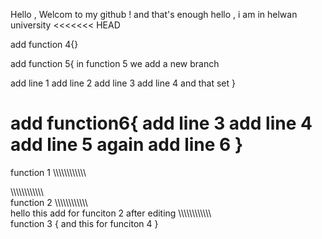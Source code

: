 Hello , Welcom to my github ! and that's enough 
hello  , i am in helwan university 
<<<<<<< HEAD

add function 4{}


add function 5{
in function 5 we add a new branch 

add line 1
add line 2 
add line 3
 add line 4
 and that set
}


add function6{
add line 3
add line 4
add line 5
again
add line 6
}
=======
function 1 
\\\\\\\\\\\\\\\\\\\\\\\\



\\\\\\\\\\\\\\\\\\\\\\\\\
function 2
\\\\\\\\\\\\\\\\\\\\\\\\\
hello this add for funciton 2 after editing 
\\\\\\\\\\\\\\\\\\\\\\\\\
function  3 {
and this for funciton 4 
}

